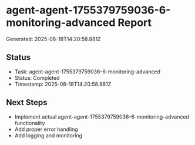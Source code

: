 # agent-agent-1755379759036-6-monitoring-advanced Report

Generated: 2025-08-18T14:20:58.881Z

## Status
- Task: agent-agent-1755379759036-6-monitoring-advanced
- Status: Completed
- Timestamp: 2025-08-18T14:20:58.881Z

## Next Steps
- Implement actual agent-agent-1755379759036-6-monitoring-advanced functionality
- Add proper error handling
- Add logging and monitoring
